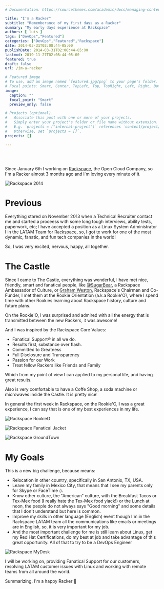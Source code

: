```yaml
---
# Documentation: https://sourcethemes.com/academic/docs/managing-content/

title: "I'm a Racker"
subtitle: "Rememberance of my first days as a Racker"
summary: "My early days experience at Rackspace"
authors: [ luis ]
tags: ["DevOps","Featured"]
categories: ["DevOps","Featured","Rackspace"]
date: 2014-03-31T02:08:44-05:00
publishDate: 2014-03-31T02:08:44-05:00
lastmod: 2019-11-27T02:08:44-05:00
featured: true
draft: false
url: /im-a-racker

# Featured image
# To use, add an image named `featured.jpg/png` to your page's folder.
# Focal points: Smart, Center, TopLeft, Top, TopRight, Left, Right, BottomLeft, Bottom, BottomRight.
image:
  caption: ""
  focal_point: "Smart"
  preview_only: false

# Projects (optional).
#   Associate this post with one or more of your projects.
#   Simply enter your project's folder or file name without extension.
#   E.g. `projects = ["internal-project"]` references `content/project/deep-learning/index.md`.
#   Otherwise, set `projects = []`.
projects: []

---
```

<br/>
<br/>

Since January 6th I working on [Rackspace](http://www.rackspace.com/), the Open Cloud Company, so I'm a Racker almost 3 months ago and I'm loving every minute of it.

![Rackspace 2014](/img/posts/im-a-racker/Rackspace_2014.jpg)

# Previous

Everything stared on November 2013 when a Technical Recruiter contact me and started a proceess with some long tough interviews, ability tests, paperwork, etc; I have accepted a position as a Linux System Administrator I in the LATAM Team for Rackspace, so, I got to work for one of the most dynamic, fanatic, and fun tech companies in the world!

So, I was very excited, nervous, happy, all together.

# The Castle

Since I came to The Castle, everything was wonderful, I have met nice, friendly, smart and fanatical people, like [@SugarBear](https://twitter.com/rackersugarbear), a Rackspace Ambassador of Culture, or [Graham Weston](https://twitter.com/gweston), Rackspace's Chairman and Co-Funder, I met them at the Rookie Orientation (a.k.a Rookie'O), where I spend time with other Rookies learning about Rackspace history, culture and future plans.
  
On the Rookie'O, I was surprised and admired with all the energy that is transmitted between the new Rackers, it was awesome!
  
And I was inspired by the Rackspace Core Values:

- Fanatical Support® in all we do.
- Results first, substance over flash.
- Committed to Greatness
- Full Disclosure and Transparency
- Passion for our Work
- Treat fellow Rackers like Friends and Family

Which from my point of view I can applied to my personal life, and having great results.
  
Also is very comfortable to have a Coffe Shop, a soda machine or microwaves inside the Castle. It is pretty nice!
  
In general the first week in Rackspace, on the Rookie'O, I was a great experience, I can say that is one of my best experiences in my life.

![Rackspace RookieO](/img/posts/im-a-racker/Rackspace_RookieO.jpg)

![Rackspace Fanatical Jacket](/img/posts/im-a-racker/Rackspace_FuelStation.jpg)

![Rackspace GroundTown](/img/posts/im-a-racker/Rackspace_Slide.jpg)

# My Goals

This is a new big challenge, because means:

- Relocation in other country, specifically in San Antonio, TX, USA.
- Leave my family in Mexico City, that means that I see my parents only for Skype or FaceTime :).
- Know other culture, the "American" culture, with the Breakfast Tacos or Tex-Mex food (I really hate the Tex-Mex food yiack!) or the Lunch at noon, the people do not always says "Good morning" and some details that I don't understand but here is common.
- Improve my skills in other language (English) event though I'm in the Rackspace LATAM team all the communications like emails or meetings are in English, so, it is very important for my job.
- And the most important challenge for me is still learn about Linux, get my Red Hat Certifications, do my best at job and take advantage of this great opportunity. All of that to try to be a DevOps Engineer


![Rackspace MyDesk](/img/posts/im-a-racker/Rackspace_MyDesk.jpg)

I will be working on, providing Fanatical Support for our customers, resolving LATAM customer issues with Linux and working with remote teams from all around the world.

Summarizing, I'm a happy Racker 🙂
